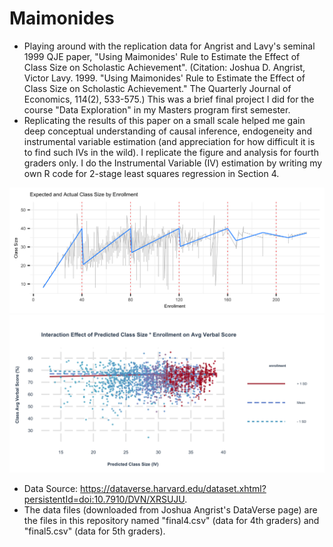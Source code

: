 # Maimonides
- Playing around with the replication data for Angrist and Lavy's seminal 1999 QJE paper, "Using Maimonides' Rule to Estimate the Effect of Class Size on Scholastic Achievement". (Citation: Joshua D. Angrist, Victor Lavy. 1999. "Using Maimonides' Rule to Estimate the Effect of Class Size on Scholastic Achievement." The Quarterly Journal of Economics, 114(2), 533-575.) This was a brief final project I did for the course "Data Exploration" in my Masters program first semester. 
- Replicating the results of this paper on a small scale helped me gain deep conceptual understanding of causal inference, endogeneity and instrumental variable estimation (and appreciation for how difficult it is to find such IVs in the wild). I replicate the figure and analysis for fourth graders only. I do the Instrumental Variable (IV) estimation by writing my own R code for 2-stage least squares regression in Section 4. 

![enrollment](enrollment.png)
![interaction](interaction.png)

-   Data Source: https://dataverse.harvard.edu/dataset.xhtml?persistentId=doi:10.7910/DVN/XRSUJU.  
-   The data files (downloaded from Joshua Angrist's DataVerse page) are the files in this repository named "final4.csv" (data for 4th graders) and "final5.csv" (data for 5th graders). 
